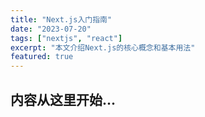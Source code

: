```yaml
---
title: "Next.js入门指南"
date: "2023-07-20"
tags: ["nextjs", "react"]
excerpt: "本文介绍Next.js的核心概念和基本用法"
featured: true
---
```


## 内容从这里开始...